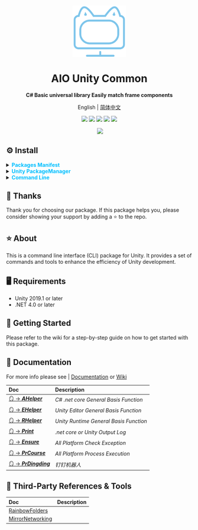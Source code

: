 <p align="center">
    <img src="./RES/Logo.svg" width="144"  alt="https://github.com/AIO-GAME/Common"/>
</p>
<h1 align="center">AIO Unity Common</h1>
<p align="center"><strong>C# Basic universal library Easily match frame components</strong></p>
<p align="center">English | <a href="README.md">简体中文</a></p>
<p align="center">
<a href="https://github.com/AIO-Game/Common"><img src="https://img.shields.io/github/stars/AIO-GAME/Common?label=Star&link=https%3A%2F%2Fgithub.com%2FAIO-GAME%2FCommon" /></a>
<a href="https://github.com/AIO-Game/Common"><img src="https://img.shields.io/github/license/AIO-Game/Common" /></a>
<a href="https://github.com/AIO-Game/Common"><img src="https://img.shields.io/github/languages/code-size/AIO-Game/Common?label=size" /></a>
<a href="https://github.com/AIO-Game/Common"><img src="https://img.shields.io/github/issues/AIO-GAME/Common" /></a>
<a href="https://www.codetriage.com/aio-game/common"><img src="https://www.codetriage.com/aio-game/common/badges/users.svg" /></a>
</p>
<p align="center">
<a href="https://github.com/AIO-GAME/Common/tags"><img alt="" src="https://img.shields.io/github/package-json/version/AIO-GAME/Common"></a>
<a href="https://openupm.com/packages/com.aio.package/"><img src="https://img.shields.io/npm/v/com.aio.package?label=openupm&amp;registry_uri=https://package.openupm.com" /></a>
</p>

## ⚙ Install

<details>
<summary>
<span style="color: deepskyblue; "><b>Packages Manifest</b></span>
</summary>

````json
{
  "dependencies": {
    "com.aio.package": "x.x.x"
  },
  "scopedRegistries": [
    {
      "name": "package.openupm.com",
      "url": "https://package.openupm.com",
      "scopes": [
        "com.aio.package"
      ]
    }
  ]
}
````

</details>

<details>
<summary>
<span style="color: deepskyblue; "><b>Unity PackageManager</b></span>
</summary>
openupm 中国版

~~~
Name: package.openupm.cn
URL: https://package.openupm.cn
Scope(s): com.aio.package
~~~

openupm 国际版

~~~
Name: package.openupm.com
URL: https://package.openupm.com
Scope(s): com.aio.package
~~~

</details>

<details>
<summary>
<span style="color: deepskyblue; "><b>Command Line</b></span>
</summary>

openupm-cli

~~~
openupm add com.aio.package
~~~

</details>

## 📢 Thanks

Thank you for choosing our package. If this package helps you, please consider showing your support by adding a ⭐ to the
repo.

## ⭐ About

This is a command line interface (CLI) package for Unity. It provides a set of commands and tools to enhance the
efficiency of Unity development.

## 🖥️ Requirements

- Unity 2019.1 or later
- .NET 4.0 or later

## 🧰 Getting Started

Please refer to the wiki for a step-by-step guide on how to get started with this package.

## 📖 Documentation

For more info please see | [Documentation](./README.md)
or [Wiki](https://github.com/AIO-GAME/Common/wiki)

| Doc                                                                       | Description                                 |
|:--------------------------------------------------------------------------|:--------------------------------------------|
| [🪞️ -> **_AHelper_**](https://github.com/AIO-GAME/Common/wiki/AHelper)   | <i>C# .net core General Basis Function</i>  |
| [🪞 -> **_EHelper_**](https://github.com/AIO-GAME/Common/wiki/EHepler)    | <i>Unity Editor General Basis Function</i>  |
| [🪞 -> **_RHelper_**](https://github.com/AIO-GAME/Common/wiki/RHelper)    | <i>Unity Runtime General Basis Function</i> |
| [🪞 -> **_Print_**](https://github.com/AIO-GAME/Common/wiki/Print)        | <i>.net core or Unity Output Log</i>        |
| [🪞 -> **_Ensure_**](https://github.com/AIO-GAME/Common/wiki/Ensure)      | <i>All Platform Check Exception</i>         |
| [🪞️ -> **_PrCourse_**](https://github.com/AIO-GAME/Common/wiki/PrCourse) | <i>All Platform Process Execution</i>       |
| [🪞️ -> **_PrDingding_**](./API_USAGE/Process/PrDingding.md)   | <i>钉钉机器人</i>                                |

## 🔗 Third-Party References & Tools

| Doc                                                                 | Description                                 |
|:--------------------------------------------------------------------|:--------------------------------------------|
| [RainbowFolders](https://bitbucket.org/chromiumembedded/cef)        ||
| [MirrorNetworking](https://github.com/MirrorNetworking/Mirror)      ||